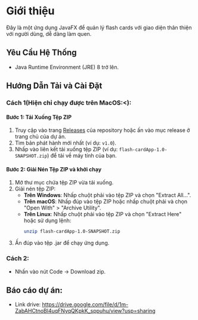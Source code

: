 # Giới thiệu

Đây là một ứng dụng JavaFX để quản lý flash cards với giao diện thân thiện với người dùng, dễ dàng làm quen.

## Yêu Cầu Hệ Thống

- Java Runtime Environment (JRE) 8 trở lên.

## Hướng Dẫn Tải và Cài Đặt

### Cách 1(Hiện chỉ chạy được trên MacOS:<):

#### Bước 1: Tải Xuống Tệp ZIP

1. Truy cập vào trang [Releases](https://github.com/hungbuile04/flashcardapp/releases) của repository hoặc ấn vào mục release ở trang chủ của dự án.
2. Tìm bản phát hành mới nhất (ví dụ: `v1.0`).
3. Nhấp vào liên kết tải xuống tệp ZIP (ví dụ: `flash-cardApp-1.0-SNAPSHOT.zip`) để tải về máy tính của bạn.

#### Bước 2: Giải Nén Tệp ZIP và khởi chạy

1. Mở thư mục chứa tệp ZIP vừa tải xuống.
2. Giải nén tệp ZIP:
   - **Trên Windows**: Nhấp chuột phải vào tệp ZIP và chọn "Extract All...".
   - **Trên macOS**: Nhấp đúp vào tệp ZIP hoặc nhấp chuột phải và chọn "Open With" > "Archive Utility".
   - **Trên Linux**: Nhấp chuột phải vào tệp ZIP và chọn "Extract Here" hoặc sử dụng lệnh:
     ```bash
     unzip flash-cardApp-1.0-SNAPSHOT.zip
     ```
3. Ấn đúp vào tệp .jar để chạy ứng dụng.

### Cách 2:
- Nhấn vào nút Code -> Download zip.

## Báo cáo dự án:
- Link drive: https://drive.google.com/file/d/1m-ZabAHCtnoBl4uqFNyqQKpkK_sppuhu/view?usp=sharing





